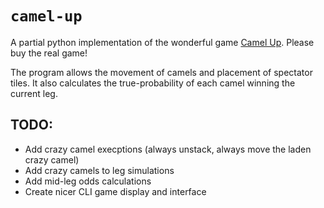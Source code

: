 # `camel-up`

A partial python implementation of the wonderful game [Camel Up](https://www.amazon.com/Eggertspiele-PBGESG50120EN-Camel-Board-Game/dp/B07HB88VXG/ref=sr_1_1?dchild=1&keywords=camel+up&qid=1606415483&s=toys-and-games&sr=1-1). Please buy the real game!

The program allows the movement of camels and placement of spectator tiles. It also calculates the true-probability of each camel winning the current leg.

## TODO:
- Add crazy camel execptions (always unstack, always move the laden crazy camel)
- Add crazy camels to leg simulations
- Add mid-leg odds calculations
- Create nicer CLI game display and interface